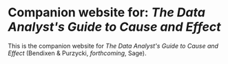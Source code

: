 # Companion website for: *The Data Analyst's Guide to Cause and Effect*

This is the companion website for *The Data Analyst's Guide to Cause and Effect* (Bendixen & Purzycki, *forthcoming*, Sage).
